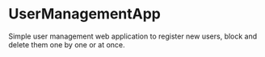# UserManagementApp

Simple user management web application to register new users, block and delete them one by one or at once.
